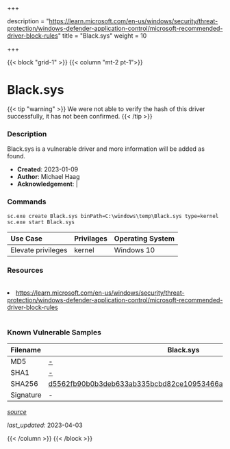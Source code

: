 +++

description = "https://learn.microsoft.com/en-us/windows/security/threat-protection/windows-defender-application-control/microsoft-recommended-driver-block-rules"
title = "Black.sys"
weight = 10

+++


{{< block "grid-1" >}}
{{< column "mt-2 pt-1">}}


# Black.sys 


{{< tip "warning" >}}
We were not able to verify the hash of this driver successfully, it has not been confirmed.
{{< /tip >}}


### Description

Black.sys is a vulnerable driver and more information will be added as found.

- **Created**: 2023-01-09
- **Author**: Michael Haag
- **Acknowledgement**:  | [](https://twitter.com/)

### Commands

```
sc.exe create Black.sys binPath=C:\windows\temp\Black.sys type=kernel
sc.exe start Black.sys
```

| Use Case | Privilages | Operating System | 
|:---- | ---- | ---- |
| Elevate privileges | kernel | Windows 10 |

### Resources
<br>
<li><a href=" https://learn.microsoft.com/en-us/windows/security/threat-protection/windows-defender-application-control/microsoft-recommended-driver-block-rules"> https://learn.microsoft.com/en-us/windows/security/threat-protection/windows-defender-application-control/microsoft-recommended-driver-block-rules</a></li>
<br>

### Known Vulnerable Samples

| Filename | Black.sys |
|:---- | ---- | 
| MD5 | <a href="https://www.virustotal.com/gui/file/-">-</a> |
| SHA1 | <a href="https://www.virustotal.com/gui/file/-">-</a> |
| SHA256 | <a href="https://www.virustotal.com/gui/file/d5562fb90b0b3deb633ab335bcbd82ce10953466a428b3f27cb5b226b453eaf3">d5562fb90b0b3deb633ab335bcbd82ce10953466a428b3f27cb5b226b453eaf3</a> |
| Signature | -   |


[*source*](https://github.com/magicsword-io/LOLDrivers/tree/main/yaml/black.sys.yml)

*last_updated:* 2023-04-03








{{< /column >}}
{{< /block >}}
